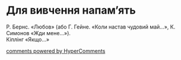 <div id="hypercomments_widget" class="js-hypercomments-widget invisible"></div>

# Для вивчення напам’ять

Р. Бернс. «Любов» (або Г. Гейне. «Коли настав чудовий май…», К. Симонов «Жди мене…»).<br> 
Кіплінг «Якщо…»


<div class="js-hypercomments-container">
<a href="http://hypercomments.com" class="hc-link" title="comments widget">comments powered by HyperComments</a>
</div>